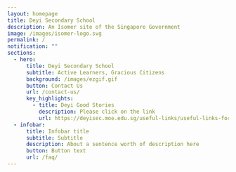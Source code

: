 ```yaml
---
layout: homepage
title: Deyi Secondary School
description: An Isomer site of the Singapore Government
image: /images/isomer-logo.svg
permalink: /
notification: ""
sections:
  - hero:
      title: Deyi Secondary School
      subtitle: Active Learners, Gracious Citizens
      background: /images/ezgif.gif
      button: Contact Us
      url: /contact-us/
      key_highlights:
        - title: Deyi Good Stories
          description: Please click on the link
          url: https://deyisec.moe.edu.sg/useful-links/useful-links-for-parents
  - infobar:
      title: Infobar title
      subtitle: Subtitle
      description: About a sentence worth of description here
      button: Button text
      url: /faq/
---
```

